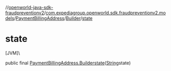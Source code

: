 //[openworld-java-sdk-fraudpreventionv2](../../../../index.md)/[com.expediagroup.openworld.sdk.fraudpreventionv2.models](../../index.md)/[PaymentBillingAddress](../index.md)/[Builder](index.md)/[state](state.md)

# state

[JVM]\

public final [PaymentBillingAddress.Builder](index.md)[state](state.md)([String](https://docs.oracle.com/javase/8/docs/api/java/lang/String.html)state)
